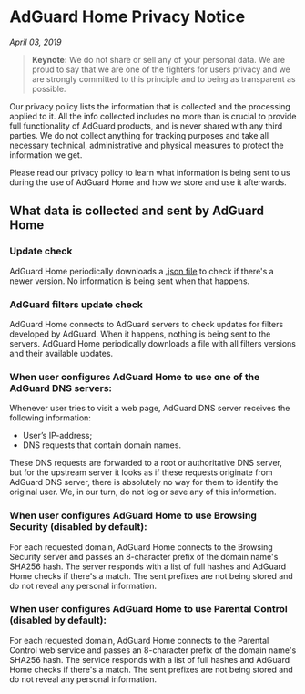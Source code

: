 # AdGuard Home Privacy Notice
*April 03, 2019*
> **Keynote:** We do not share or sell any of your personal data. We are proud to say that we are one of the fighters for users privacy and we are strongly committed to this principle and to being as transparent as possible.

Our privacy policy lists the information that is collected and the processing applied to it. All the info collected includes no more than is crucial to provide full functionality of AdGuard products, and is never shared with any third parties. We do not collect anything for tracking purposes and take all necessary technical, administrative and physical measures to protect the information we get.

Please read our privacy policy to learn what information is being sent to us during the use of AdGuard Home and how we store and use it afterwards.

## What data is collected and sent by AdGuard Home

### Update check

AdGuard Home periodically downloads a [.json file](https://github.com/AdguardTeam/AdGuardHome/blob/master/version.json) to check if there's a newer version. No information is being sent when that happens.

### AdGuard filters update check

AdGuard Home connects to AdGuard servers to check updates for filters developed by AdGuard. When it happens, nothing is being sent to the servers. AdGuard Home periodically downloads a file with all filters versions and their available updates.

### When user configures AdGuard Home to use one of the AdGuard DNS servers:

Whenever user tries to visit a web page, AdGuard DNS server receives the following information:

* User’s IP-address;
* DNS requests that contain domain names. 

These DNS requests are forwarded to a root or authoritative DNS server, but for the upstream server it looks as if these requests originate from AdGuard DNS server, there is absolutely no way for them to identify the original user. We, in our turn, do not log or save any of this information.

### When user configures AdGuard Home to use Browsing Security (disabled by default):

For each requested domain, AdGuard Home connects to the Browsing Security server and passes an 8-character prefix of the domain name's SHA256 hash. The server responds with a list of full hashes and AdGuard Home checks if there's a match. The sent prefixes are not being stored and do not reveal any personal information.

### When user configures AdGuard Home to use Parental Control (disabled by default):

For each requested domain, AdGuard Home connects to the Parental Control web service and passes an 8-character prefix of the domain name's SHA256 hash. The service responds with a list of full hashes and AdGuard Home checks if there's a match. The sent prefixes are not being stored and do not reveal any personal information.